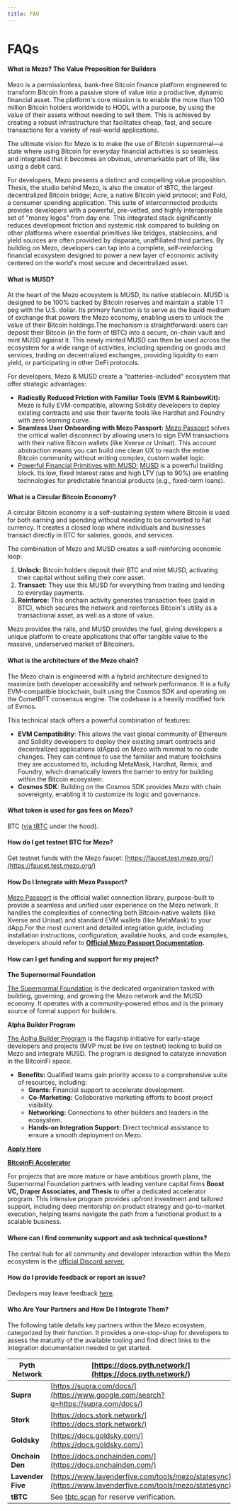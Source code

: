 ```yaml
---
title: FAQ
---
```


# FAQs

#### What is Mezo? The Value Proposition for Builders <a href="#what-is-mezo-the-value-proposition-for-builders" id="what-is-mezo-the-value-proposition-for-builders"></a>

Mezo is a permissionless, bank-free Bitcoin finance platform engineered to transform Bitcoin from a passive store of value into a productive, dynamic financial asset. The platform's core mission is to enable the more than 100 million Bitcoin holders worldwide to HODL with a purpose, by using the value of their assets without needing to sell them. This is achieved by creating a robust infrastructure that facilitates cheap, fast, and secure transactions for a variety of real-world applications.

The ultimate vision for Mezo is to make the use of Bitcoin supernormal—a state where using Bitcoin for everyday financial activities is so seamless and integrated that it becomes an obvious, unremarkable part of life, like using a debit card.

For developers, Mezo presents a distinct and compelling value proposition. Thesis, the studio behind Mezo, is also the creator of tBTC, the largest decentralized Bitcoin bridge; Acre, a native Bitcoin yield protocol; and Fold, a consumer spending application. This suite of interconnected products provides developers with a powerful, pre-vetted, and highly interoperable set of "money legos" from day one. This integrated stack significantly reduces development friction and systemic risk compared to building on other platforms where essential primitives like bridges, stablecoins, and yield sources are often provided by disparate, unaffiliated third parties. By building on Mezo, developers can tap into a complete, self-reinforcing financial ecosystem designed to power a new layer of economic activity centered on the world's most secure and decentralized asset.

#### What is MUSD?

At the heart of the Mezo ecosystem is MUSD, its native stablecoin. MUSD is designed to be 100% backed by Bitcoin reserves and maintain a stable 1:1 peg with the U.S. dollar. Its primary function is to serve as the liquid medium of exchange that powers the Mezo economy, enabling users to unlock the value of their Bitcoin holdings.The mechanism is straightforward: users can deposit their Bitcoin (in the form of tBTC) into a secure, on-chain vault and mint MUSD against it. This newly minted MUSD can then be used across the ecosystem for a wide range of activities, including spending on goods and services, trading on decentralized exchanges, providing liquidity to earn yield, or participating in other DeFi protocols.

For developers, Mezo & MUSD create a "batteries-included" ecosystem that offer strategic advantages:

* **Radically Reduced Friction with Familiar Tools (EVM & RainbowKit):** Mezo is fully EVM-compatible, allowing Solidity developers to deploy existing contracts and use their favorite tools like Hardhat and Foundry with zero learning curve.
* **Seamless User Onboarding with Mezo Passport:** [Mezo Passport](https://www.npmjs.com/package/@mezo-org/passport) solves the critical wallet disconnect by allowing users to sign EVM transactions with their native Bitcoin wallets (like Xverse or Unisat). This account abstraction means you can build one clean UX to reach the entire Bitcoin community without writing complex, custom wallet logic.
* [Powerful Financial Primitives with MUSD:](https://www.npmjs.com/package/@mezo-org/passport) [MUSD](https://mezo.org/feature/borrow) is a powerful building block. Its low, fixed interest rates and high LTV (up to 90%) are enabling technologies for predictable financial products (e.g., fixed-term loans).

#### What is a Circular Bitcoin Economy?

A circular Bitcoin economy is a self-sustaining system where Bitcoin is used for both earning and spending without needing to be converted to fiat currency. It creates a closed loop where individuals and businesses transact directly in BTC for salaries, goods, and services.

The combination of Mezo and MUSD creates a self-reinforcing economic loop:

1. **Unlock:** Bitcoin holders deposit their BTC and mint MUSD, activating their capital without selling their core asset.
2. **Transact:** They use this MUSD for everything from trading and lending to everyday payments.
3. **Reinforce:** This onchain activity generates transaction fees (paid in BTC), which secures the network and reinforces Bitcoin's utility as a transactional asset, as well as a store of value.

Mezo provides the rails, and MUSD provides the fuel, giving developers a unique platform to create applications that offer tangible value to the massive, underserved market of Bitcoiners.

#### What is the architecture of the Mezo chain?

The Mezo chain is engineered with a hybrid architecture designed to maximize both developer accessibility and network performance. It is a fully EVM-compatible blockchain, built using the Cosmos SDK and operating on the CometBFT consensus engine. The codebase is a heavily modified fork of Evmos.

This technical stack offers a powerful combination of features:

* **EVM Compatibility**: This allows the vast global community of Ethereum and Solidity developers to deploy their existing smart contracts and decentralized applications (dApps) on Mezo with minimal to no code changes. They can continue to use the familiar and mature toolchains they are accustomed to, including MetaMask, Hardhat, Remix, and Foundry, which dramatically lowers the barrier to entry for building within the Bitcoin ecosystem.
* **Cosmos SDK**: Building on the Cosmos SDK provides Mezo with chain sovereignty, enabling it to customize its logic and governance.

#### What token is used for gas fees on Mezo? <a href="#what-token-is-used-for-gas-fees-on-mezo" id="what-token-is-used-for-gas-fees-on-mezo"></a>

BTC ([via tBTC](https://mezo.org/blog/how-bitcoin-native-gas-turbocharges-the-bitcoinfi-engine/) under the hood).

#### How do I get testnet BTC for Mezo? <a href="#how-do-i-integrate-with-mezo-passport" id="how-do-i-integrate-with-mezo-passport"></a>

Get testnet funds with the Mezo faucet: [https://faucet.test.mezo.org/](https://faucet.test.mezo.org/)

#### How Do I Integrate with Mezo Passport? <a href="#how-do-i-integrate-with-mezo-passport" id="how-do-i-integrate-with-mezo-passport"></a>

​[Mezo Passport](https://www.npmjs.com/package/@mezo-org/passport) is the official wallet connection library, purpose-built to provide a seamless and unified user experience on the Mezo network. It handles the complexities of connecting both Bitcoin-native wallets (like Xverse and Unisat) and standard EVM wallets (like MetaMask) to your dApp.For the most current and detailed integration guide, including installation instructions, configuration, available hooks, and code examples, developers should refer to [**Official Mezo Passport Documentation**](https://www.npmjs.com/package/@mezo-org/passport)**.**

#### How can I get funding and support for my project? <a href="#how-can-i-get-funding-and-support-for-my-project" id="how-can-i-get-funding-and-support-for-my-project"></a>

**The Supernormal Foundation**

​[The Supernormal Foundation](https://www.supernormal.foundation/) is the dedicated organization tasked with building, governing, and growing the Mezo network and the MUSD economy. It operates with a community-powered ethos and is the primary source of formal support for builders.

**Alpha Builder Program**

​[The Aplha Builder Program](https://mezo.org/blog/apply-to-mezos-alpha-builder-program/) is the flagship initiative for early-stage developers and projects (MVP must be live on testnet) looking to build on Mezo and integrate MUSD. The program is designed to catalyze innovation in the BitcoinFi space.

* **Benefits:** Qualified teams gain priority access to a comprehensive suite of resources, including:
  * **Grants:** Financial support to accelerate development.
  * **Co-Marketing:** Collaborative marketing efforts to boost project visibility.
  * **Networking:** Connections to other builders and leaders in the ecosystem.
  * **Hands-on Integration Support:** Direct technical assistance to ensure a smooth deployment on Mezo.

​[**Apply Here**](https://2d0lnha7ee6.typeform.com/to/B9jzgjb6?ref=mezo.org\&typeform-source=mezo.org)​

**​**[**BitcoinFi Accelerator**](https://bitcoinfi.network/)

For projects that are more mature or have ambitious growth plans, the Supernormal Foundation partners with leading venture capital firms **Boost VC, Draper Associates, and Thesis** to offer a dedicated accelerator program. This intensive program provides upfront investment and tailored support, including deep mentorship on product strategy and go-to-market execution, helping teams navigate the path from a functional product to a scalable business.

#### Where can I find community support and ask technical questions? <a href="#where-can-i-find-community-support-and-ask-technical-questions" id="where-can-i-find-community-support-and-ask-technical-questions"></a>

The central hub for all community and developer interaction within the Mezo ecosystem is the [official Discord server.](https://discord.com/invite/mezo)​

#### How do I provide feedback or report an issue? <a href="#how-do-i-provide-feedback-or-report-an-issue" id="how-do-i-provide-feedback-or-report-an-issue"></a>

Devlopers may leave feedback [here](https://2d0lnha7ee6.typeform.com/to/bP810Y2I).

#### Who Are Your Partners and How Do I Integrate Them? <a href="#who-are-your-partners-and-how-do-i-integrate-them" id="who-are-your-partners-and-how-do-i-integrate-them"></a>

The following table details key partners within the Mezo ecosystem, categorized by their function. It provides a one-stop-shop for developers to assess the maturity of the available tooling and find direct links to the integration documentation needed to get started.

| **Pyth Network**  | ​[https://docs.pyth.network/](https://docs.pyth.network/)​                                               |
| ----------------- | -------------------------------------------------------------------------------------------------------- |
| **Supra**         | ​[https://supra.com/docs/](https://www.google.com/search?q=https://supra.com/docs/)​                     |
| **Stork**         | ​[https://docs.stork.network/](https://docs.stork.network/)​                                             |
| **Goldsky**       | ​[https://docs.goldsky.com/](https://docs.goldsky.com/)​                                                 |
| **Onchain Den**   | ​[https://docs.onchainden.com/](https://docs.onchainden.com/)​                                           |
| **Lavender Five** | ​[https://www.lavenderfive.com/tools/mezo/statesync](https://www.lavenderfive.com/tools/mezo/statesync)​ |
| **tBTC**          | See [tbtc.scan](https://www.google.com/search?q=https://tbtc.scan) for reserve verification.             |
